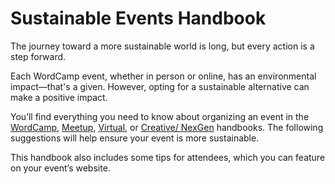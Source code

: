 # Sustainable Events Handbook

The journey toward a more sustainable world is long, but every action is a step forward. 

Each WordCamp event, whether in person or online, has an environmental impact—that's a given. However, opting for a sustainable alternative can make a positive impact.

You’ll find everything you need to know about organizing an event in the [WordCamp](https://make.wordpress.org/community/handbook/wordcamp-organizer/), [Meetup](https://make.wordpress.org/community/handbook/meetup-organizer/meetup-program-basics/), [Virtual](https://make.wordpress.org/community/handbook/virtual-events/), or [Creative/ NexGen](https://make.wordpress.org/community/handbook/community-deputy/other-event-formats/nextgen-wordpress-event/) handbooks. The following suggestions will help ensure your event is more sustainable.

This handbook also includes some tips for attendees, which you can feature on your event’s website.
